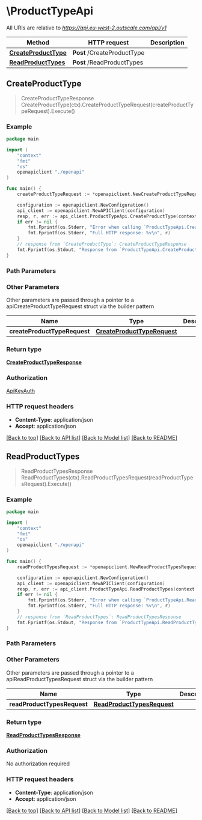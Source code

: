 # \ProductTypeApi

All URIs are relative to *https://api.eu-west-2.outscale.com/api/v1*

Method | HTTP request | Description
------------- | ------------- | -------------
[**CreateProductType**](ProductTypeApi.md#CreateProductType) | **Post** /CreateProductType | 
[**ReadProductTypes**](ProductTypeApi.md#ReadProductTypes) | **Post** /ReadProductTypes | 



## CreateProductType

> CreateProductTypeResponse CreateProductType(ctx).CreateProductTypeRequest(createProductTypeRequest).Execute()



### Example

```go
package main

import (
    "context"
    "fmt"
    "os"
    openapiclient "./openapi"
)

func main() {
    createProductTypeRequest := *openapiclient.NewCreateProductTypeRequest("Description_example") // CreateProductTypeRequest |  (optional)

    configuration := openapiclient.NewConfiguration()
    api_client := openapiclient.NewAPIClient(configuration)
    resp, r, err := api_client.ProductTypeApi.CreateProductType(context.Background()).CreateProductTypeRequest(createProductTypeRequest).Execute()
    if err != nil {
        fmt.Fprintf(os.Stderr, "Error when calling `ProductTypeApi.CreateProductType``: %v\n", err)
        fmt.Fprintf(os.Stderr, "Full HTTP response: %v\n", r)
    }
    // response from `CreateProductType`: CreateProductTypeResponse
    fmt.Fprintf(os.Stdout, "Response from `ProductTypeApi.CreateProductType`: %v\n", resp)
}
```

### Path Parameters



### Other Parameters

Other parameters are passed through a pointer to a apiCreateProductTypeRequest struct via the builder pattern


Name | Type | Description  | Notes
------------- | ------------- | ------------- | -------------
 **createProductTypeRequest** | [**CreateProductTypeRequest**](CreateProductTypeRequest.md) |  | 

### Return type

[**CreateProductTypeResponse**](CreateProductTypeResponse.md)

### Authorization

[ApiKeyAuth](../README.md#ApiKeyAuth)

### HTTP request headers

- **Content-Type**: application/json
- **Accept**: application/json

[[Back to top]](#) [[Back to API list]](../README.md#documentation-for-api-endpoints)
[[Back to Model list]](../README.md#documentation-for-models)
[[Back to README]](../README.md)


## ReadProductTypes

> ReadProductTypesResponse ReadProductTypes(ctx).ReadProductTypesRequest(readProductTypesRequest).Execute()



### Example

```go
package main

import (
    "context"
    "fmt"
    "os"
    openapiclient "./openapi"
)

func main() {
    readProductTypesRequest := *openapiclient.NewReadProductTypesRequest() // ReadProductTypesRequest |  (optional)

    configuration := openapiclient.NewConfiguration()
    api_client := openapiclient.NewAPIClient(configuration)
    resp, r, err := api_client.ProductTypeApi.ReadProductTypes(context.Background()).ReadProductTypesRequest(readProductTypesRequest).Execute()
    if err != nil {
        fmt.Fprintf(os.Stderr, "Error when calling `ProductTypeApi.ReadProductTypes``: %v\n", err)
        fmt.Fprintf(os.Stderr, "Full HTTP response: %v\n", r)
    }
    // response from `ReadProductTypes`: ReadProductTypesResponse
    fmt.Fprintf(os.Stdout, "Response from `ProductTypeApi.ReadProductTypes`: %v\n", resp)
}
```

### Path Parameters



### Other Parameters

Other parameters are passed through a pointer to a apiReadProductTypesRequest struct via the builder pattern


Name | Type | Description  | Notes
------------- | ------------- | ------------- | -------------
 **readProductTypesRequest** | [**ReadProductTypesRequest**](ReadProductTypesRequest.md) |  | 

### Return type

[**ReadProductTypesResponse**](ReadProductTypesResponse.md)

### Authorization

No authorization required

### HTTP request headers

- **Content-Type**: application/json
- **Accept**: application/json

[[Back to top]](#) [[Back to API list]](../README.md#documentation-for-api-endpoints)
[[Back to Model list]](../README.md#documentation-for-models)
[[Back to README]](../README.md)

